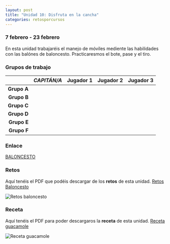 ```yaml
---
layout: post
title: "Unidad 10: Disfruta en la cancha"
categories: retosporcursos
---
```


### **7 febrero - 23 febrero**

En esta unidad trabajaréis el manejo de móviles mediente las habilidades con las balónes de baloncesto. Practicaresmos el bote, pase y el tiro.

### **Grupos de trabajo**

|      |*CAPITÁN/A*|Jugador 1|Jugador 2|Jugador 3|
|-----:|-----:|-----:|-----:|-----:|
|**Grupo A**|      |      |      |      |
|**Grupo B**|      |      |      |      |
|**Grupo C**|      |      |      |      |
|**Grupo D**|      |      |      |      |
|**Grupo E**|      |      |      |      |
|**Grupo F**|      |      |      |      |

### **Enlace** 

[BALONCESTO](https://danieledufis.github.io/baloncesto/baloncesto)

### **Retos** 

Aquí tenéis el PDF que podéis descargar de los **retos** de esta unidad.
[Retos Baloncesto](https://danieledufis.github.io/pdfs/Baloncesto-retos-4.pdf)

![Retos baloncesto](https://danieledufis.github.io/images_text/Baloncesto-retos-4_page-0001.jpg)

### **Receta** 

Aquí tenéis el PDF para poder descargaros la **receta** de esta unidad.
[Receta guacamole](https://danieledufis.github.io/pdfs/Receta-Guacamole.pdf)

![Receta guacamole](https://danieledufis.github.io/images_text/Receta-Guacamole_page-0001.jpg)



[Baloncesto]:../../pdfs/Baloncesto-retos-4.pdf
[Guacamole]:../../pdfs/Receta-Guacamole.pdf
